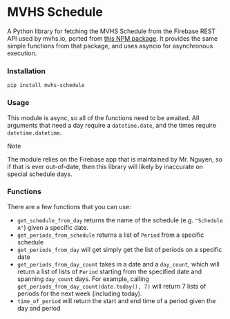 # MVHS Schedule
A Python library for fetching the MVHS Schedule from the Firebase REST API used by mvhs.io, ported from [this NPM package](https://www.npmjs.com/package/mvhs-schedule). It provides the same simple functions from that package, and uses asyncio for asynchronous execution.

### Installation

```
pip install mvhs-schedule
```

### Usage

This module is async, so all of the functions need to be awaited. All arguments that need a day require a `datetime.date`, and the times require `datetime.datetime`.

> [!NOTE]  
> The module relies on the Firebase app that is maintained by Mr. Nguyen, so if that is ever out-of-date, then this library will likely by inaccurate on special schedule days.

### Functions

There are a few functions that you can use:

 - `get_schedule_from_day` returns the name of the schedule (e.g. `"Schedule A"`) given a specific date.
 - `get_periods_from_schedule` returns a list of `Period` from a specific schedule
 - `get_periods_from_day` will get simply get the list of periods on a specific date
 - `get_periods_from_day_count` takes in a date and a `day_count`, which will return a list of lists of `Period` starting from the specified date and spanning `day_count` days. For example, calling `get_periods_from_day_count(date.today(), 7)` will return 7 lists of periods for the next week (including today).
 - `time_of_period` will return the start and end time of a period given the day and period